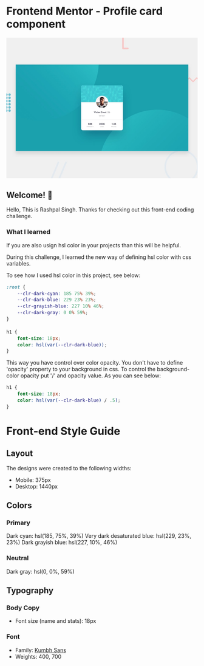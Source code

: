 # Frontend Mentor - Profile card component

![Design preview for the Profile card component coding challenge](./design/desktop-preview.jpg)

## Welcome! 👋
Hello, This is Rashpal Singh.
Thanks for checking out this front-end coding challenge.

### What I learned

If you are also usign hsl color in your projects than this will be helpful.

During this challenge, I learned the new way of defining hsl color with css variables.

To see how I used hsl color in this project, see below:

```css
:root {
	--clr-dark-cyan: 185 75% 39%;
	--clr-dark-blue: 229 23% 23%;
	--clr-grayish-blue: 227 10% 46%;
	--clr-dark-gray: 0 0% 59%;
}

h1 {
	font-size: 18px;
	color: hsl(var(--clr-dark-blue));
}
```
This way you have control over color opacity. You don't have to define 'opacity' property to your background in css. To control the background-color opacity put '/' and opacity value. As you can see below:

```css
h1 {
	font-size: 18px;
	color: hsl(var(--clr-dark-blue) / .5);
}
```


# Front-end Style Guide

## Layout

The designs were created to the following widths:

- Mobile: 375px
- Desktop: 1440px

## Colors

### Primary

Dark cyan: hsl(185, 75%, 39%)
Very dark desaturated blue: hsl(229, 23%, 23%)
Dark grayish blue: hsl(227, 10%, 46%)

### Neutral

Dark gray: hsl(0, 0%, 59%)

## Typography

### Body Copy

- Font size (name and stats): 18px

### Font

- Family: [Kumbh Sans](https://fonts.google.com/specimen/Kumbh+Sans)
- Weights: 400, 700
